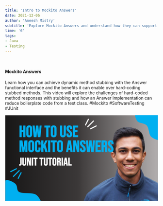 ```yaml
---
title: 'Intro to Mockito Answers'
date: 2021-12-06
author: 'Aneesh Mistry'
subtitle: 'Explore Mockito Answers and understand how they can support dynamic mocking of method calls.'
time: '6'
tags:
- Java
- Testing
---
```


<br>
<h4>Mockito Answers</h4>
<p>
Learn how you can achieve dynamic method stubbing with the Answer functional interface and the benefits it can enable over hard-coding stubbed methods. This video will explore the challenges of hard-coded method responses with stubbing and how an Answer implementation can reduce boilerplate code from a test class. 
#Mockito #SoftwareTesting #JUnit

[![YouTube video link](../images/081_mockitoAnswer.jpg)](https://youtu.be/aariHjpng90 )
</p>
